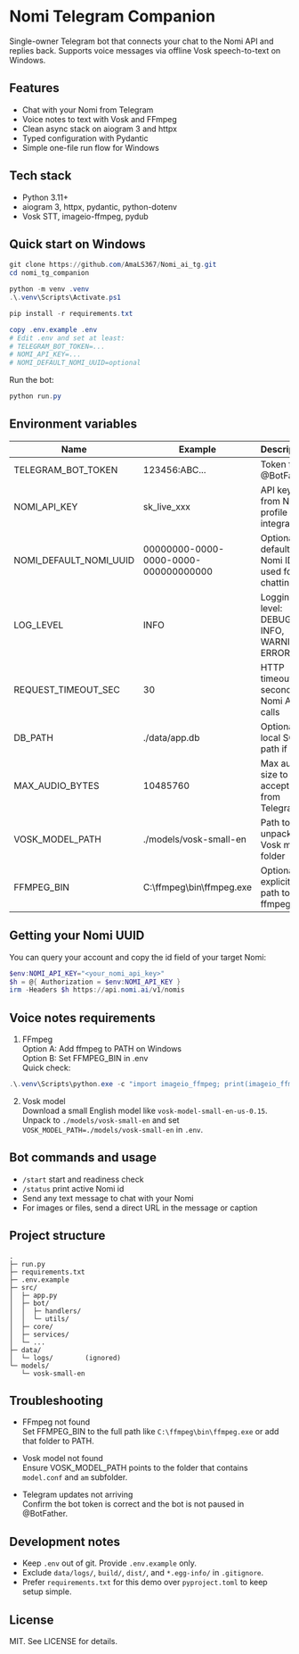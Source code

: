 # Nomi Telegram Companion

Single-owner Telegram bot that connects your chat to the Nomi API and replies back. Supports voice messages via offline Vosk speech-to-text on Windows.

## Features
- Chat with your Nomi from Telegram
- Voice notes to text with Vosk and FFmpeg
- Clean async stack on aiogram 3 and httpx
- Typed configuration with Pydantic
- Simple one-file run flow for Windows

## Tech stack
- Python 3.11+
- aiogram 3, httpx, pydantic, python-dotenv
- Vosk STT, imageio-ffmpeg, pydub

## Quick start on Windows

```powershell
git clone https://github.com/AmaLS367/Nomi_ai_tg.git
cd nomi_tg_companion

python -m venv .venv
.\.venv\Scripts\Activate.ps1

pip install -r requirements.txt

copy .env.example .env
# Edit .env and set at least:
# TELEGRAM_BOT_TOKEN=...
# NOMI_API_KEY=...
# NOMI_DEFAULT_NOMI_UUID=optional
```

Run the bot:
```powershell
python run.py
```

## Environment variables

| Name | Example | Description |
|---|---|---|
| TELEGRAM_BOT_TOKEN | 123456:ABC... | Token from @BotFather |
| NOMI_API_KEY | sk_live_xxx | API key from Nomi profile integrations |
| NOMI_DEFAULT_NOMI_UUID | 00000000-0000-0000-0000-000000000000 | Optional default Nomi ID used for chatting |
| LOG_LEVEL | INFO | Logging level: DEBUG, INFO, WARNING, ERROR |
| REQUEST_TIMEOUT_SEC | 30 | HTTP timeout in seconds for Nomi API calls |
| DB_PATH | ./data/app.db | Optional local SQLite path if used |
| MAX_AUDIO_BYTES | 10485760 | Max audio size to accept from Telegram |
| VOSK_MODEL_PATH | ./models/vosk-small-en | Path to unpacked Vosk model folder |
| FFMPEG_BIN | C:\ffmpeg\bin\ffmpeg.exe | Optional explicit path to ffmpeg.exe |

## Getting your Nomi UUID
You can query your account and copy the id field of your target Nomi:
```powershell
$env:NOMI_API_KEY="<your_nomi_api_key>"
$h = @{ Authorization = $env:NOMI_API_KEY }
irm -Headers $h https://api.nomi.ai/v1/nomis
```

## Voice notes requirements

1) FFmpeg  
Option A: Add ffmpeg to PATH on Windows  
Option B: Set FFMPEG_BIN in .env  
Quick check:
```powershell
.\.venv\Scripts\python.exe -c "import imageio_ffmpeg; print(imageio_ffmpeg.get_ffmpeg_exe())"
```

2) Vosk model  
Download a small English model like `vosk-model-small-en-us-0.15`.  
Unpack to `./models/vosk-small-en` and set `VOSK_MODEL_PATH=./models/vosk-small-en` in `.env`.

## Bot commands and usage
- `/start` start and readiness check
- `/status` print active Nomi id
- Send any text message to chat with your Nomi
- For images or files, send a direct URL in the message or caption

## Project structure
```
.
├─ run.py
├─ requirements.txt
├─ .env.example
├─ src/
│  ├─ app.py
│  ├─ bot/
│  │  ├─ handlers/
│  │  └─ utils/
│  ├─ core/
│  ├─ services/
│  └─ ...
├─ data/
│  └─ logs/        (ignored)
└─ models/
   └─ vosk-small-en
```

## Troubleshooting

- FFmpeg not found  
  Set FFMPEG_BIN to the full path like `C:\ffmpeg\bin\ffmpeg.exe` or add that folder to PATH.

- Vosk model not found  
  Ensure VOSK_MODEL_PATH points to the folder that contains `model.conf` and `am` subfolder.

- Telegram updates not arriving  
  Confirm the bot token is correct and the bot is not paused in @BotFather.

## Development notes
- Keep `.env` out of git. Provide `.env.example` only.
- Exclude `data/logs/`, `build/`, `dist/`, and `*.egg-info/` in `.gitignore`.
- Prefer `requirements.txt` for this demo over `pyproject.toml` to keep setup simple.

## License
MIT. See LICENSE for details.
